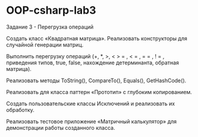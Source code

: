 # OOP-csharp-lab3
Задание 3 - Перегрузка операций

Создать класс «Квадратная матрица». Реализовать конструкторы для случайной генерации матриц.

Выполнить перегрузку операций (+, *, >, < > = , < = , = = , ! = , приведения типов, true, false, нахождение детерминанта, обратная матрица).

Реализовать методы ToString(), CompareTo(), Equals(), GetHashCode().

Реализовать для класса паттерн «Прототип» с глубоким копированием.

Создать пользовательские классы Исключений и реализовать их
обработку.

Реализовать тестовое приложение «Матричный калькулятор» для
демонстрации работы созданного класса.



